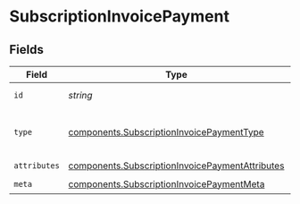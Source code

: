 # SubscriptionInvoicePayment


## Fields

| Field                                                                                                              | Type                                                                                                               | Required                                                                                                           | Description                                                                                                        | Example                                                                                                            |
| ------------------------------------------------------------------------------------------------------------------ | ------------------------------------------------------------------------------------------------------------------ | ------------------------------------------------------------------------------------------------------------------ | ------------------------------------------------------------------------------------------------------------------ | ------------------------------------------------------------------------------------------------------------------ |
| `id`                                                                                                               | *string*                                                                                                           | :heavy_check_mark:                                                                                                 | The unique identifier.                                                                                             | 00000000-0000-0000-0000-000000000000                                                                               |
| `type`                                                                                                             | [components.SubscriptionInvoicePaymentType](../../models/components/subscriptioninvoicepaymenttype.md)             | :heavy_minus_sign:                                                                                                 | This represents the type of resource object being returned. Always `subscription_invoice_payment`.                 | subscription_invoice_payment                                                                                       |
| `attributes`                                                                                                       | [components.SubscriptionInvoicePaymentAttributes](../../models/components/subscriptioninvoicepaymentattributes.md) | :heavy_check_mark:                                                                                                 | N/A                                                                                                                |                                                                                                                    |
| `meta`                                                                                                             | [components.SubscriptionInvoicePaymentMeta](../../models/components/subscriptioninvoicepaymentmeta.md)             | :heavy_check_mark:                                                                                                 | N/A                                                                                                                |                                                                                                                    |